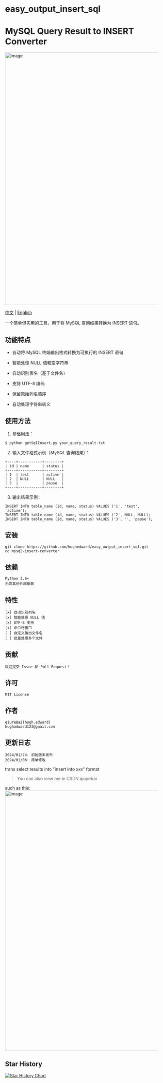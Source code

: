 # easy_output_insert_sql

# MySQL Query Result to INSERT Converter

<img width="829" alt="image" src="https://github.com/user-attachments/assets/71339af4-53f4-4d7a-be78-138e018d7088">

[中文](README.md) | [English](README_EN.md)

一个简单但实用的工具，用于将 MySQL 查询结果转换为 INSERT 语句。

## 功能特点

- 自动将 MySQL 终端输出格式转换为可执行的 INSERT 语句

- 智能处理 NULL 值和空字符串

- 自动识别表名（基于文件名）

- 支持 UTF-8 编码

- 保留原始列名顺序

- 自动处理字符串转义

## 使用方法

1. 基础用法：

```shell
$ python getSqlInsert.py your_query_result.txt
```

2. 输入文件格式示例（MySQL 查询结果）：

```shell
+----+-----------+--------+
| id | name      | status |
+----+-----------+--------+
| 1  | test      | active |
| 2  | NULL      | NULL   |
| 3  |           | pause  |
+----+-----------+--------+
```

3. 输出结果示例：

```
INSERT INTO table_name (id, name, status) VALUES ('1', 'test', 'active');
INSERT INTO table_name (id, name, status) VALUES ('2', NULL, NULL);
INSERT INTO table_name (id, name, status) VALUES ('3', '', 'pause');
```

## 安装

```
git clone https://github.com/hughedward/easy_output_insert_sql.git
cd mysql-insert-converter
```

## 依赖

```
Python 3.6+
无需其他外部依赖
```



## 特性

```
[x] 自动识别列名
[x] 智能处理 NULL 值
[x] UTF-8 支持
[x] 命令行接口
[ ] 自定义输出文件名
[ ] 批量处理多个文件
```

## 贡献

```shell
欢迎提交 Issue 和 Pull Request！
```

## 许可

```shell
MIT License
```

## 作者

```shell
qiuYeBai(hugh.edward)
hughadward123@gmail.com
```

## 更新日志

```shell
2024/01/24: 初始版本发布
2024/01/06: 简单修改
```

trans select results into "insert into xxx" format

> You can also view me in CSDN qiuyebai

such as this:
<img width="855" alt="image" src="https://github.com/user-attachments/assets/89018edc-2137-4b64-9a47-b77ed74d6dfe" />

## Star History

[![Star History Chart](https://api.star-history.com/svg?repos=hughedward/easy_output_insert_sql&type=Date)](https://www.star-history.com/#hughedward/easy_output_insert_sql&Date)


